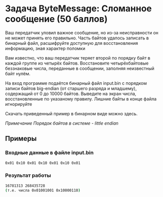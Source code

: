 # Задача ByteMessage: Сломанное сообщение (50 баллов)

Ваш передатчик уловил важное сообщение, но из-за неисправности он не может принять его правильно. Часть байтов удалось записать в бинарный файл, расшифруйте доступную для восстановления информацию, зная характер поломки

Вам известно, что ваш передатчик теряет второй по порядку байт в каждой группе из четырёх байтов. Восстановите четырёхбайтовые беззнаковые числа, переданные в сообщении, заполняя неизвестный байт нулём.

На вход программе подаётся бинарный файл input.bin с порядком записи байтов big-endian (от старшего разряда и младшему), содержащий от 0 до 10000 байтов. Выведите на экран числа, восстановленные по указаному правилу. Лишние байты в конце файла игнорируйте

Скачать приведенный пример в бинарном виде можно здесь.

*Примечание Порядок байтов в системе - little endian*

## Примеры

### Входные данные в файле input.bin
```sh
0x01 0x10 0x01 0x10 0x01 0x10 0x01
```
### Результат работы
```sh
16781313 268435728
(т.е. числа 0x01001001 0x10000110)
```